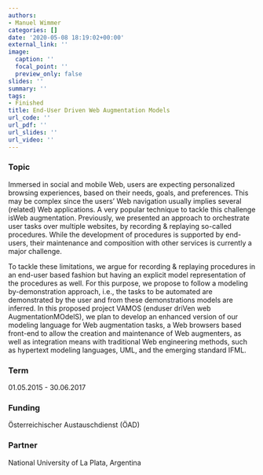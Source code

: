 ```yaml
---
authors:
- Manuel Wimmer
categories: []
date: '2020-05-08 18:19:02+00:00'
external_link: ''
image:
  caption: ''
  focal_point: ''
  preview_only: false
slides: ''
summary: ''
tags:
- Finished
title: End-User Driven Web Augmentation Models
url_code: ''
url_pdf: ''
url_slides: ''
url_video: ''
---
```


### Topic

Immersed in social and mobile Web, users are expecting personalized browsing experiences, based on their needs, goals, and preferences. This may be complex since the users’ Web navigation usually implies several (related) Web applications. A very popular technique to tackle this challenge isWeb augmentation. Previously, we presented an approach to orchestrate user tasks over multiple websites, by recording &amp; replaying so-called procedures. While the development of procedures is supported by end-users, their maintenance and composition with other services is currently a major challenge.

To tackle these limitations, we argue for recording &amp; replaying procedures in an end-user based fashion but having an explicit model representation of the procedures as well. For this purpose, we propose to follow a modeling by-demonstration approach, i.e., the tasks to be automated are demonstrated by the user and from these demonstrations models are inferred. In this proposed project VAMOS (enduser driVen web AugmentationMOdelS), we plan to develop an enhanced version of our modeling language for Web augmentation tasks, a Web browsers based  
 front-end to allow the creation and maintenance of Web augmenters, as well as integration means with traditional Web engineering methods, such as hypertext modeling languages, UML, and the emerging standard IFML.

### Term

01.05.2015 - 30.06.2017

### Funding

<span class="input bigWidth">Österreichischer Austauschdienst (ÖAD)</span>

### Partner

<div class="facility-header-info lf"><p><span title="National University of La Plata">National University of La Plata, Argentina</span></p></div>